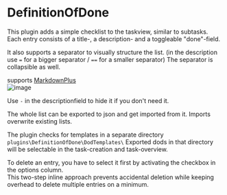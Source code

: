# DefinitionOfDone

This plugin adds a simple checklist to the taskview, similar to subtasks.  
Each entry consists of a title-, a description- and a toggleable "done"-field.

It also supports a separator to visually structure the list. (in the description use `=` for a bigger separator / `==` for a smaller separator)
The separator is collapsible as well.

supports [MarkdownPlus](https://github.com/creecros/MarkdownPlus)  
![image](https://github.com/Chaosmeister/DefinitionOfDone/assets/13346344/625da643-997c-416e-8e79-bdf2b6ce5cd2)

Use `-` in the descriptionfield to hide it if you don't need it.

The whole list can be exported to json and get imported from it. Imports overwrite existing lists.

The plugin checks for templates in a separate directory `plugins\DefinitionOfDone\DodTemplates\`
Exported dods in that directory will be selectable in the task-creation and task-overview. 

To delete an entry, you have to select it first by activating the checkbox in the options column.  
This two-step inline approach prevents accidental deletion while keeping overhead to delete multiple entries on a minimum.
